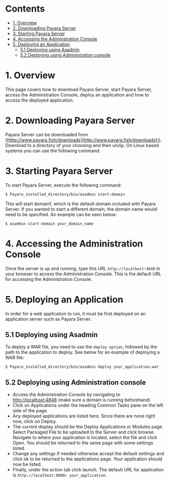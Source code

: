 # Contents

* [1. Overview](#1-overview)
* [2. Downloading Payara Server](#2-downloading-payara-server)
* [3. Starting Payara Server](#3-starting-payara-server)
* [4. Accessing the Administration Console](#4-accessing-the-administration-console)
* [5. Deploying an Application](#5-deploying-an-application)
  * [5.1 Deploying using Asadmin](#51--deploying-using-asadmin)
  * [5.2 Deploying using Administration console](#52--deploying-using-administration-console)

# 1. Overview

This page covers how to download Payara Server, start Payara Server, access the Administration Console, deploy an application and how to access the deployed application.

# 2. Downloading Payara Server

Payara Server can be downloaded from \([http://www.payara.fish/downloads](http://www.payara.fish/downloads)\).  
Download to a directory of your choosing and then unzip. On Linux based systems you can use the following command:

# 3. Starting Payara Server

To start Payara Server, execute the following command:

`$ Payara_installed_directory/bin/asadmin start-domain`

This will start domain1, which is the default domain included with Payara Server. If you wanted to start a different domain, the domain name would need to be specified. An example can be seen below:

`$ asadmin start-domain your_domain_name`

# 4. Accessing the Administration Console

Once the server is up and running, type this URL `http://localhost:4848` in your browser to access the Administration Console. This is the default URL for accessing the Administration Console.

# 5. Deploying an Application

In order for a web application to run, it must be first deployed on an application server such as Payara Server.

## 5.1    Deploying using Asadmin

To deploy a WAR file, you need to use the `deploy option`, followed by the path to the application to deploy. See below for an example of deploying a WAR file:

`$ Payara_installed_directory/bin/asadmin deploy your_application.war`

## 5.2    Deploying using Administration console

* Access the Administration Console by navigating to [http://localhost:4848](http://localhost:4848) \(make sure a domain is running beforehand\)
* Click on Applications under the heading Common Tasks pane on the left side of the page.
* Any deployed applications are listed here. Since there are none right now, click on Deploy.
* The current display should be the Deploy Applications or Modules page. Select Packaged File to be uploaded to the Server and click browse. Navigate to where your application is located, select the file and click Open. You should be returned to the same page with some settings listed.
* Change any settings if needed otherwise accept the default settings and click ok to be returned to the applications page. Your application should now be listed.
* Finally, under the action tab click launch. The default URL for application is `http://localhost:8080/ your_application`.



